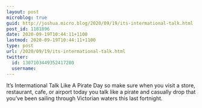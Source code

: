 ```yaml
---
layout: post
microblog: true
guid: http://joshua.micro.blog/2020/09/19/its-intermational-talk.html
post_id: 1181896
date: 2020-09-19T10:44:11+1100
lastmod: 2020-09-19T10:44:11+1100
type: post
url: /2020/09/19/its-intermational-talk.html
twitter:
  id: 1307103449352417280
  username: 
---
```

It’s Intermational Talk Like A Pirate Day so make sure when you visit a store, restaurant, cafe, or airport today you talk like a pirate and casually drop that you’ve been sailing through Victorian waters this last fortnight.
